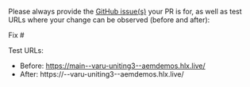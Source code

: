 Please always provide the [GitHub issue(s)](../issues) your PR is for, as well as test URLs where your change can be observed (before and after):

Fix #<gh-issue-id>

Test URLs:
- Before: https://main--varu-uniting3--aemdemos.hlx.live/
- After: https://<branch>--varu-uniting3--aemdemos.hlx.live/
